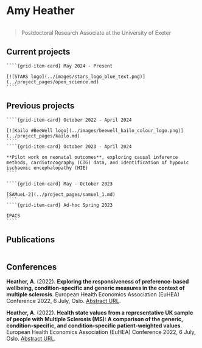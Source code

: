 # Amy Heather

```{include} ../badges/amy_heather_badges.txt
```

> Postdoctoral Research Associate at the University of Exeter

## Current projects

`````{grid} 2
````{grid-item-card} May 2024 - Present

[![STARS logo](../images/stars_logo_blue_text.png)](../project_pages/open_science.md)
````
`````

## Previous projects

`````{grid} 2
````{grid-item-card} October 2022 - April 2024

[![Kailo #BeeWell logo](../images/beewell_kailo_colour_logo.png)](../project_pages/kailo.md)
````
````{grid-item-card} October 2023 - April 2024

**Pilot work on neonatal outcomes**, exploring causal inference methods, cardiotocography (CTG) data, and identification of hypoxic ischaemic encephalopathy (HIE)
````
`````

`````{grid} 2
````{grid-item-card} May - October 2023

[SAMueL-2](../project_pages/samuel_1.md)
````
````{grid-item-card} Ad-hoc Spring 2023

IPACS
````
`````

## Publications

```{include} ../publications/amy_heather_publications.txt
```

## Conferences

**Heather, A**. (2022). **Exploring the responsiveness of preference-based wellbeing, condition-specific and generic measures in the context of multiple sclerosis**. European Health Economics Association (EuHEA) Conference 2022, 6 July, Oslo. [Abstract URL](https://euhea.eu/abstracts_conference_2022.html).

**Heather, A**. (2022). **Health state values from a representative UK sample of people with Multiple Sclerosis (MS): A comparison of the generic, condition-specific, and condition-specific patient-weighted values**. European Health Economics Association (EuHEA) Conference 2022, 6 July, Oslo. [Abstract URL](https://euhea.eu/abstracts_conference_2022.html).